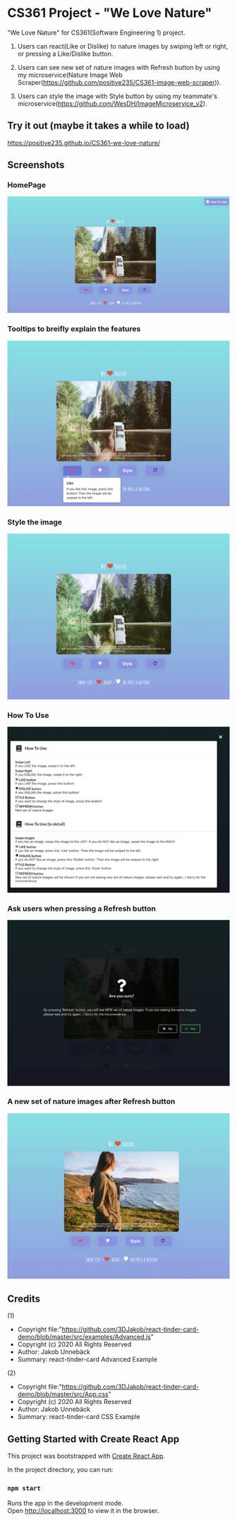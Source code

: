 # CS361 Project - "We Love Nature"

"We Love Nature" for CS361(Software Engineering 1) project. 

1. Users can react(Like or Dislike) to nature images by swiping left or right, or pressing a Like/Dislike button. 

2. Users can see new set of nature images with Refresh button by using my microservice(Nature Image Web Scraper(https://github.com/positive235/CS361-image-web-scraper)). 

3. Users can style the image with Style button by using my teammate's microservice(https://github.com/WesDH/ImageMicroservice_v2). 

## Try it out (maybe it takes a while to load)

https://positive235.github.io/CS361-we-love-nature/

## Screenshots

### HomePage
![basic](screenshots/basic.png)

### Tooltips to breifly explain the features
![tooltip](screenshots/tooltip.png)

### Style the image 
![after styling](screenshots/afterStyling.png)

### How To Use
![how to use](screenshots/how-to-use.png)

### Ask users when pressing a Refresh button
![ask users when pressing a Refresh button](screenshots/refresh.png)

### A new set of nature images after Refresh button
![after Refresh button](screenshots/afterRefresh.png)

## Credits

(1)
- Copyright file:"https://github.com/3DJakob/react-tinder-card-demo/blob/master/src/examples/Advanced.js" 
- Copyright (c) 2020 All Rights Reserved
- Author: Jakob Unnebäck
- Summary: react-tinder-card Advanced Example

(2)
- Copyright file:"https://github.com/3DJakob/react-tinder-card-demo/blob/master/src/App.css" 
- Copyright (c) 2020 All Rights Reserved
- Author: Jakob Unnebäck
- Summary: react-tinder-card CSS Example 

## Getting Started with Create React App

This project was bootstrapped with [Create React App](https://github.com/facebook/create-react-app).

In the project directory, you can run:

### `npm start`

Runs the app in the development mode.\
Open [http://localhost:3000](http://localhost:3000) to view it in the browser.